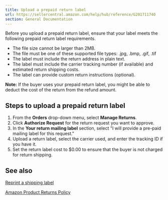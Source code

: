 ```yaml
---
title: Upload a prepaid return label
url: https://sellercentral.amazon.com/help/hub/reference/G201711740
section: General Documentation
---
```


Before you upload a prepaid return label, ensure that your label meets the
following prepaid return label requirements.

  * The file size cannot be larger than 2MB.
  * The file must be one of these supported file types: .jpg, .bmp, .gif, .tif
  * The label must include the return address in plain text.
  * The label must include the carrier tracking number (if available) and estimated return shipping costs.
  * The label can provide custom return instructions (optional).

**Note:** If the buyer uses your prepaid return label, you might be able to
deduct the cost of the return from the refund amount.

## Steps to upload a prepaid return label

  

  1. From the **Orders** drop-down menu, select **Manage Returns**.
  2. Click **Authorize Request** for the return request you want to approve. 
  3. In the **Your return mailing label** section, select "I will provide a pre-paid mailing label for this request." 
  4. Upload a return label, select the carrier used, and enter the tracking ID if you have it. 
  5. Set the return label cost to $0.00 to ensure that the buyer is not charged for return shipping. 

## See also

[Reprint a shipping label](/gp/help/G200202250)

[Amazon Product Returns
Policy](https://amazon.com/gp/help/customer/display.html/?nodeId=15015721&language=en_US&ref=ag_home_cont_201711760)

